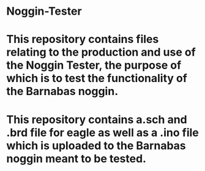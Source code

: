 # Noggin-Tester
# This repository contains files relating to the production and use of the Noggin Tester, the purpose of which is to test the functionality of the Barnabas noggin.
# This repository contains a.sch and .brd file for eagle as well as a .ino file which is uploaded to the Barnabas noggin meant to be tested.
